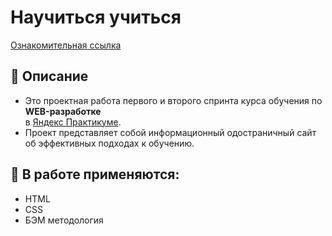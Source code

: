 # Научиться учиться
[Ознакомительная ссылка](https://eugenecod.github.io/how-to-learn)

## :scroll: Описание
* Это проектная работа первого и второго спринта курса обучения по __WEB-разработке__  
в [Яндекс Практикуме](https://practicum.yandex.ru/).
* Проект представляет собой информационный одостраничный сайт об эффективных подходах к обучению.

## :toolbox: В работе применяются:
* HTML
* CSS
* БЭМ методология
